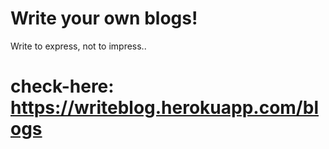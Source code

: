 # Write your own blogs!
Write to express, not to impress..  
# check-here: https://writeblog.herokuapp.com/blogs
